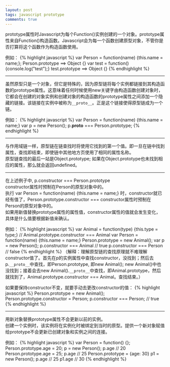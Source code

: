```yaml
---
layout: post
tags: javascript prototype
comments: true
---
```


prototype属性时Javascript为每个Function()实例创建的一个对象。prototype属性来自Function()构造函数。Javascript会为每一个函数创建原型对象，不管你是否打算将这个函数作为构造函数使用。  

例如：
{% highlight javascript %}
var Person = function(name) {this.name = name;}; Person.prototype ==> Object {}
var test = function() {console.log("test");} test.prototype ==> Object {}
{% endhighlight %}

***
虽然原型只是一个对象，但它是特殊的，因为原型链将每个实例都链接到其构造函数的prototype属性。这意味着任何时候使用new关键字由构造函数创建对象时，它都会在创建的对象实例和创建对象的构造函数的prototype属性之间添加一个隐藏的链接。该链接在实例中被称为``__proto__``。正是这个链接使得原型链成为一个链。

例如：
{% highlight javascript %}
var Person = function(name) {this.name = name;} 
var p = new Person();
p.__proto__ === Person.prototype;
{% endhighlight %}

***
与作用域链一样，原型链在链查找时将使用它找到的第一个值。即一旦在链中找到属性，查找即结束，即使链中其他地方页使用了相同的属性名称。  
原型链查找的最后一站是Object.prototype; 如果在Object.prototype也未找到相应的属性，那么就会返回undefined。

***
在上述例子中, p.constructor === Person.prototype    
constructor属性时预制在Person的原型对象中的。  
执行 var Person = function(name) {this.name = name;} 时，constructor就已经有值了，Person.prototype.constructor === constructor属性时预制在Person的原型对象中的。  
如果用新值替换prototype属性的属性值，constructor属性的值就会发生变化，具体是什么值要根据新值来确认。

例如：
{% highlight javascript %}
var Animal = function(type) {this.type = type;} // Animal.prototype.constructor === Animal
var Person = function(name) {this.name = name;}
Person.prototype = new Animal();
var p = new Person();
p.constructor === Animal // true
p.constructor === Person // false
{% endhighlight %}
（解释：理解原型链的查找原理就不难理解constructor值了。首先在p的实例属性中查找constructor，没找到；然后去p.``__proto__``中查找，即Person.prototype, 即new Animal(); new Animal()中也没找到；接着会去new Animal().``__proto__``中查找，即Animal.prototype，然后就找到了，Animal.prototype.constructor === Animal。查找结束。）

如果要保持constructor不变，就要手动去更改constructor的值：
{% highlight javascript %}
Person.prototype = new Animal();
Person.prototype.constructor = Person;
p.constructor === Person; // true
{% endhighlight %}

***
用新对象替换prototype属性不会更新以前的实例。  
创建一个实例时，该实例将在实例化时被绑定到当时的原型。提供一个新对象赋值给prototype不会更新已创建对象和实例之间的连接。

例如：
{% highlight javascript %}
var Person = function() {};
Person.prototype.age = 20;
p = new Person(); p.age // 20
Person.prototype.age = 25;
p.age // 25
Person.prototype = {age: 30}
p1 = new Person();
p.age // 25
p1.age // 30
{% endhighlight %}